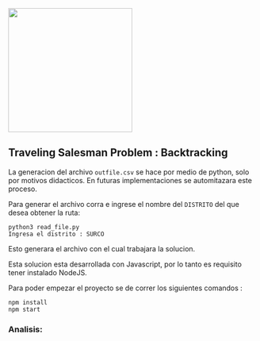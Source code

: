 <img src="https://showme0-9071.kxcdn.com/files/67452/pictures/thumbs/229680/first_thumb1337998020.jpg" height="250px"/>

## Traveling Salesman Problem : Backtracking 

La generacion del archivo ```outfile.csv``` se hace por medio de python, solo por motivos didacticos. En futuras implementaciones se automitazara este proceso.

Para generar el archivo corra e ingrese el nombre del ```DISTRITO``` del que desea obtener la ruta:

```
python3 read_file.py
Ingresa el distrito : SURCO
```


Esto generara el archivo con el cual trabajara la solucion.

Esta solucion esta desarrollada con Javascript, por lo tanto es requisito tener instalado NodeJS.

Para poder empezar el proyecto se de correr los siguientes comandos : 
```
npm install
npm start
```

### Analisis: 

